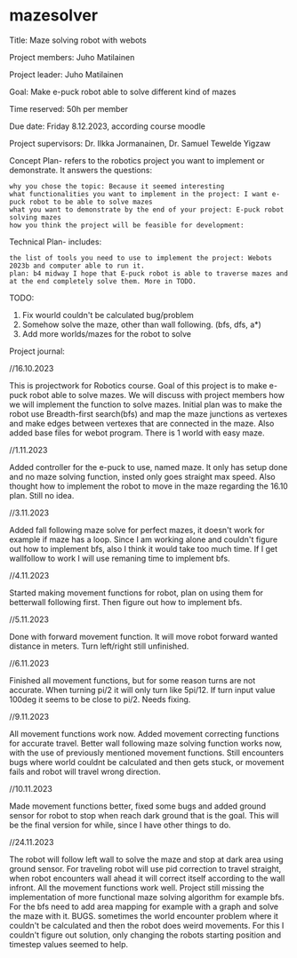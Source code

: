 # mazesolver
Title: Maze solving robot with webots

Project members: Juho Matilainen

Project leader: Juho Matilainen

Goal: Make e-puck robot able to solve different kind of mazes

Time reserved: 50h per member

Due date: Friday 8.12.2023, according course moodle

Project supervisors: Dr. Ilkka Jormanainen, Dr. Samuel Tewelde Yigzaw

Concept Plan- refers to the robotics project you want to implement or demonstrate. It answers the questions:

    why you chose the topic: Because it seemed interesting
    what functionalities you want to implement in the project: I want e-puck robot to be able to solve mazes
    what you want to demonstrate by the end of your project: E-puck robot solving mazes
    how you think the project will be feasible for development: 

Technical Plan- includes:

    the list of tools you need to use to implement the project: Webots 2023b and computer able to run it.
    plan: b4 midway I hope that E-puck robot is able to traverse mazes and at the end completely solve them. More in TODO.

TODO: 

  1) Fix wourld couldn't be calculated bug/problem
  2) Somehow solve the maze, other than wall following. (bfs, dfs, a*)
  3) Add more worlds/mazes for the robot to solve

Project journal:

  //16.10.2023 	
	
  This is projectwork for Robotics course. Goal of this project is to make e-puck robot able to solve mazes.
  We will discuss with project members how we will implement the function to solve mazes.
  Initial plan was to make the robot use Breadth-first search(bfs) and map the maze junctions as vertexes and make edges between vertexes that are connected in the maze.
  Also added base files for webot program. There is 1 world with easy maze.

  //1.11.2023 	

  Added controller for the e-puck to use, named maze. It only has setup done and no maze solving function, insted only goes straight max speed.
  Also thought how to implement the robot to move in the maze regarding the 16.10 plan. Still no idea.

  //3.11.2023

  Added fall following maze solve for perfect mazes, it doesn't work for example if maze has a loop. Since I am working alone and couldn't figure out how to implement bfs, also I think it would take too much time.
  If I get wallfollow to work I will use remaning time to implement bfs.
  
  //4.11.2023

  Started making movement functions for robot, plan on using them for betterwall following first. Then figure out how to implement bfs.
  
  //5.11.2023

  Done with forward movement function. It will move robot forward wanted distance in meters. Turn left/right still unfinished.
  
  //6.11.2023

  Finished all movement functions, but for some reason turns are not accurate. When turning pi/2 it will only turn like 5pi/12. If turn input value 100deg it seems to be close to pi/2. Needs fixing.

  //9.11.2023

  All movement functions work now. Added movement correcting functions for accurate travel. Better wall following maze solving function works now, with the use of previously mentioned movement functions. Still encounters bugs where world couldnt be calculated and then gets stuck, or movement fails and robot will travel wrong direction.

  //10.11.2023

  Made movement functions better, fixed some bugs and added ground sensor for robot to stop when reach dark ground that is the goal. This will be the final version for while, since I have other things to do.

  //24.11.2023

  The robot will follow left wall to solve the maze and stop at dark area using ground sensor. For traveling robot will use pid correction to travel straight, when robot encounters wall ahead it will correct itself according to the wall infront. All the movement functions work well. Project still missing the implementation of more functional maze solving algorithm for example bfs. For the bfs need to add area mapping for example with a graph and solve the maze with it. BUGS. sometimes the world encounter problem where it couldn't be calculated and then the robot does weird movements. For this I couldn't figure out solution, only changing the robots starting position and timestep values seemed to help.
